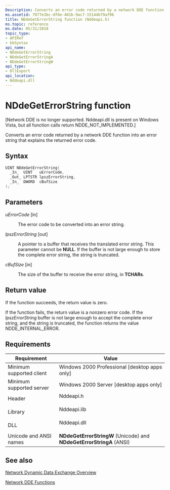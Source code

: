 ```yaml
---
Description: Converts an error code returned by a network DDE function into an error string that explains the returned error code.
ms.assetid: 7077e3bc-df6e-401b-9ac7-15144b79af96
title: NDdeGetErrorString function (Nddeapi.h)
ms.topic: reference
ms.date: 05/31/2018
topic_type: 
- APIRef
- kbSyntax
api_name: 
- NDdeGetErrorString
- NDdeGetErrorStringA
- NDdeGetErrorStringW
api_type: 
- DllExport
api_location: 
- Nddeapi.dll
---
```


# NDdeGetErrorString function

\[Network DDE is no longer supported. Nddeapi.dll is present on Windows Vista, but all function calls return NDDE\_NOT\_IMPLEMENTED.\]

Converts an error code returned by a network DDE function into an error string that explains the returned error code.

## Syntax


```C++
UINT NDdeGetErrorString(
  _In_  UINT   uErrorCode,
  _Out_ LPTSTR lpszErrorString,
  _In_  DWORD  cBufSize
);
```



## Parameters

<dl> <dt>

*uErrorCode* \[in\]
</dt> <dd>

The error code to be converted into an error string.

</dd> <dt>

*lpszErrorString* \[out\]
</dt> <dd>

A pointer to a buffer that receives the translated error string. This parameter cannot be **NULL**. If the buffer is not large enough to store the complete error string, the string is truncated.

</dd> <dt>

*cBufSize* \[in\]
</dt> <dd>

The size of the buffer to receive the error string, in **TCHARs**.

</dd> </dl>

## Return value

If the function succeeds, the return value is zero.

If the function fails, the return value is a nonzero error code. If the *lpszErrorString* buffer is not large enough to accept the complete error string, and the string is truncated, the function returns the value NDDE\_INTERNAL\_ERROR.

## Requirements



| Requirement | Value |
|-------------------------------------|----------------------------------------------------------------------------------------|
| Minimum supported client<br/> | Windows 2000 Professional \[desktop apps only\]<br/>                             |
| Minimum supported server<br/> | Windows 2000 Server \[desktop apps only\]<br/>                                   |
| Header<br/>                   | <dl> <dt>Nddeapi.h</dt> </dl>   |
| Library<br/>                  | <dl> <dt>Nddeapi.lib</dt> </dl> |
| DLL<br/>                      | <dl> <dt>Nddeapi.dll</dt> </dl> |
| Unicode and ANSI names<br/>   | **NDdeGetErrorStringW** (Unicode) and **NDdeGetErrorStringA** (ANSI)<br/>        |



## See also

<dl> <dt>

[Network Dynamic Data Exchange Overview](network-dynamic-data-exchange.md)
</dt> <dt>

[Network DDE Functions](network-dde-functions.md)
</dt> </dl>

 

 




